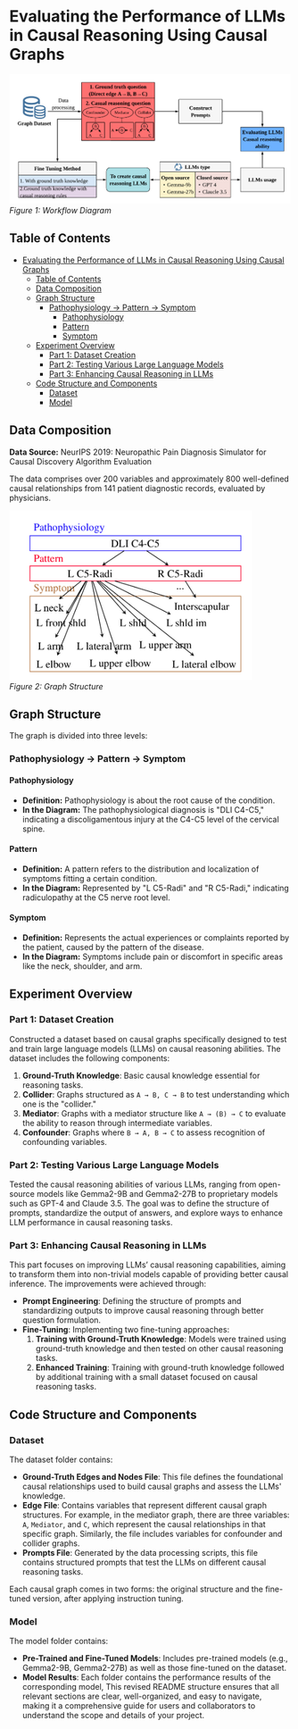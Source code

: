 # Evaluating the Performance of LLMs in Causal Reasoning Using Causal Graphs


![Workflow Diagram](image/flowChart.png)  
*Figure 1: Workflow Diagram*

## Table of Contents
- [Evaluating the Performance of LLMs in Causal Reasoning Using Causal Graphs](#evaluating-the-performance-of-llms-in-causal-reasoning-using-causal-graphs)
  - [Table of Contents](#table-of-contents)
  - [Data Composition](#data-composition)
  - [Graph Structure](#graph-structure)
    - [Pathophysiology → Pattern → Symptom](#pathophysiology--pattern--symptom)
      - [Pathophysiology](#pathophysiology)
      - [Pattern](#pattern)
      - [Symptom](#symptom)
  - [Experiment Overview](#experiment-overview)
    - [Part 1: Dataset Creation](#part-1-dataset-creation)
    - [Part 2: Testing Various Large Language Models](#part-2-testing-various-large-language-models)
    - [Part 3: Enhancing Causal Reasoning in LLMs](#part-3-enhancing-causal-reasoning-in-llms)
  - [Code Structure and Components](#code-structure-and-components)
    - [Dataset](#dataset)
    - [Model](#model)



## Data Composition

**Data Source:** NeurIPS 2019: Neuropathic Pain Diagnosis Simulator for Causal Discovery Algorithm Evaluation

The data comprises over 200 variables and approximately 800 well-defined causal relationships from 141 patient diagnostic records, evaluated by physicians.

![Graph Structure](image/graph_structure.png)  
*Figure 2: Graph Structure*


## Graph Structure
The graph is divided into three levels:

### Pathophysiology → Pattern → Symptom

#### Pathophysiology
- **Definition:** Pathophysiology is about the root cause of the condition.
- **In the Diagram:** The pathophysiological diagnosis is "DLI C4-C5," indicating a discoligamentous injury at the C4-C5 level of the cervical spine.

#### Pattern
- **Definition:** A pattern refers to the distribution and localization of symptoms fitting a certain condition.
- **In the Diagram:** Represented by "L C5-Radi" and "R C5-Radi," indicating radiculopathy at the C5 nerve root level.

#### Symptom
- **Definition:** Represents the actual experiences or complaints reported by the patient, caused by the pattern of the disease.
- **In the Diagram:** Symptoms include pain or discomfort in specific areas like the neck, shoulder, and arm.

## Experiment Overview

### Part 1: Dataset Creation
Constructed a dataset based on causal graphs specifically designed to test and train large language models (LLMs) on causal reasoning abilities. The dataset includes the following components:
1. **Ground-Truth Knowledge**: Basic causal knowledge essential for reasoning tasks.
2. **Collider**: Graphs structured as `A → B, C → B` to test understanding which one is the "collider."
3. **Mediator**: Graphs with a mediator structure like `A → (B) → C` to evaluate the ability to reason through intermediate variables.
4. **Confounder**: Graphs where `B → A, B → C` to assess recognition of confounding variables.

### Part 2: Testing Various Large Language Models
Tested the causal reasoning abilities of various LLMs, ranging from open-source models like Gemma2-9B and Gemma2-27B to proprietary models such as GPT-4 and Claude 3.5. The goal was to define the structure of prompts, standardize the output of answers, and explore ways to enhance LLM performance in causal reasoning tasks.

### Part 3: Enhancing Causal Reasoning in LLMs
This part focuses on improving LLMs’ causal reasoning capabilities, aiming to transform them into non-trivial models capable of providing better causal inference. The improvements were achieved through:
- **Prompt Engineering**: Defining the structure of prompts and standardizing outputs to improve causal reasoning through better question formulation.
- **Fine-Tuning**: Implementing two fine-tuning approaches:
  1. **Training with Ground-Truth Knowledge**: Models were trained using ground-truth knowledge and then tested on other causal reasoning tasks.
  2. **Enhanced Training**: Training with ground-truth knowledge followed by additional training with a small dataset focused on causal reasoning tasks.

## Code Structure and Components

### Dataset
The dataset folder contains:
- **Ground-Truth Edges and Nodes File**: This file defines the foundational causal relationships used to build causal graphs and assess the LLMs' knowledge.
- **Edge File**: Contains variables that represent different causal graph structures. For example, in the mediator graph, there are three variables: `A`, `Mediator`, and `C`, which represent the causal relationships in that specific graph. Similarly, the file includes variables for confounder and collider graphs.
- **Prompts File**: Generated by the data processing scripts, this file contains structured prompts that test the LLMs on different causal reasoning tasks. 

Each causal graph comes in two forms: the original structure and the fine-tuned version, after applying instruction tuning.

### Model
The model folder contains:
- **Pre-Trained and Fine-Tuned Models**: Includes pre-trained models (e.g., Gemma2-9B, Gemma2-27B) as well as those fine-tuned on the dataset.
- **Model Results**: Each folder contains the performance results of the corresponding model,
This revised README structure ensures that all relevant sections are clear, well-organized, and easy to navigate, making it a comprehensive guide for users and collaborators to understand the scope and details of your project.
